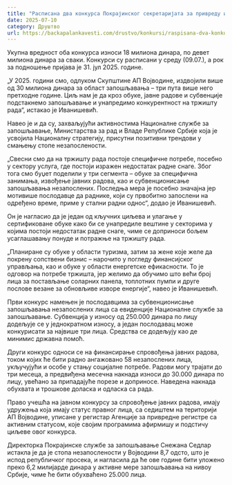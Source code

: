 ```yaml
---
title: "Расписана два конкурса Покрајинског секретаријата за привреду и туризам за запошљавање у 2025. години"
date: 2025-07-10
category: Друштво
url: https://backapalankavesti.com/drustvo/konkursi/raspisana-dva-konkursa-pokrajinskog-sekretarijata-za-privredu-i-turizam-za-zaposljavanje-u-2025-godini/
---
```


Укупна вредност оба конкурса износи 18 милиона динара, по девет милиона динара за сваки. Конкурси су расписани у среду (09.07.), а рок за подношење пријава је 31. јул 2025. године.

„У 2025. години смо, одлуком Скупштине АП Војводине, издвојили више од 30 милиона динара за област запошљавања – три пута више него претходне године. Циљ нам је да кроз обуке, јавне радове и субвенције подстакнемо запошљавање и унапредимо конкурентност на тржишту рада“, истакао је Иванишевић.

Навео је и да су, захваљујући активностима Националне службе за запошљавање, Министарства за рад и Владе Републике Србије која је усвојила Националну стратегију, присутни позитивни трендови у смањењу стопе незапослености.

„Свесни смо да на тржишту рада постоје специфичне потребе, посебно у сектору услуга, где постоји изражен недостатак радне снаге. Због тога смо буџет поделили у три сегмента – обуке за специфична занимања, извођење јавних радова, као и субвенционисање запошљавања незапослених. Последња мера је посебно значајна јер мотивише послодавце да раднике, који су првобитно запослени на одређено време, приме у стални радни однос“, додао је Иванишевић.

Он је нагласио да је један од кључних циљева и улагање у сертификоване обуке како би се унапредиле вештине у секторима у којима постоји недостатак радне снаге, чиме се доприноси бољем усаглашавању понуде и потражње на тржишту рада.

„Планиране су обуке у области туризма, затим за жене које желе да покрену сопствени бизнис – нарочито у погледу финансијског управљања, као и обуке у области енергетске ефикасности. То је одговор на потребе тржишта, јер желимо да обучимо што већи број лица за постављање соларних панела, топлотних пумпи и друге послове везане за обновљиве изворе енергије“, навео је Иванишевић.

Први конкурс намењен је послодавцима за субвенционисање запошљавања незапослених лица са евиденције Националне службе за запошљавање. Субвенција у износу од 250.000 динара по лицу додељује се у једнократном износу, а један послодавац може конкурисати за највише три лица. Средства се додељују као де минимис државна помоћ.

Други конкурс односи се на финансирање спровођења јавних радова, током којих ће бити радно ангажовано 58 незапослених лица, укључујући и особе у стању социјалне потребе. Радови могу трајати до три месеца, а предвиђена месечна накнада износи до 30.000 динара по лицу, увећано за припадајуће порезе и доприносе. Наведена накнада обухвата и трошкове доласка и одласка са рада.

Право учешћа на јавном конкурсу за спровођење јавних радова, имају удружења која имају статус правног лица, са седиштем на територији АП Војводине, уписане у регистар Агенције за привредне регистре са активним статусом, које својим програмима афирмишу и подстичу циљеве овог конкурса.

Директорка Покрајинске службе за запошљавање Снежана Седлар истакла је да је стопа незапослености у Војводини 8,7 одсто, што је испод републичког просека, и нагласила да ће ове године бити уложено преко 6,2 милијарде динара у активне мере запошљавања на нивоу Србије, чиме ће бити обухваћено 25.000 лица.
